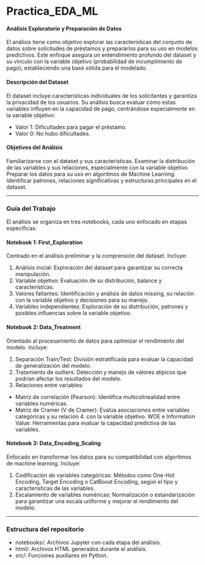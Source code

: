 # Practica_EDA_ML

#### **Análisis Exploratorio y Preparación de Datos**

El análisis tiene como objetivo explorar las características del conjunto de datos sobre solicitudes de préstamos y prepararlos para su uso en modelos predictivos. Este enfoque asegura un entendimiento profundo del dataset y su vínculo con la variable objetivo (probabilidad de incumplimiento de pago), estableciendo una base sólida para el modelado.

#### **Descripción del Dataset**
El dataset incluye características individuales de los solicitantes y garantiza la privacidad de los usuarios. Su análisis busca evaluar cómo estas variables influyen en la capacidad de pago, centrándose especialmente en la variable objetivo:

- Valor 1: Dificultades para pagar el préstamo.
- Valor 0: No hubo dificultades.

#### **Objetivos del Análisis**
Familiarizarse con el dataset y sus características.
Examinar la distribución de las variables y sus relaciones, especialmente con la variable objetivo.
Preparar los datos para su uso en algoritmos de Machine Learning.
Identificar patrones, relaciones significativas y estructuras principales en el dataset.

-----------------------------------------------------------------------------------------

### **Guía del Trabajo**
El análisis se organiza en tres notebooks, cada uno enfocado en etapas específicas:

#### **Notebook 1: First_Exploration**
Centrado en el análisis preliminar y la comprensión del dataset. Incluye:

1. Análisis inicial: Exploración del dataset para garantizar su correcta manipulación.
2. Variable objetivo: Evaluación de su distribución, balance y características.
3. Valores faltantes: Identificación y análisis de datos missing, su relación con la variable objetivo y decisiones para su manejo.
4. Variables independientes: Exploración de su distribución, patrones y posibles influencias sobre la variable objetivo.

#### **Notebook 2: Data_Treatment**
Orientado al procesamiento de datos para optimizar el rendimiento del modelo. Incluye:

1. Separación Train/Test: División estratificada para evaluar la capacidad de generalización del modelo.
2. Tratamiento de outliers: Detección y manejo de valores atípicos que podrían afectar los resultados del modelo.
3. Relaciones entre variables:
- Matriz de correlación (Pearson): Identifica multicolinealidad entre variables numéricas.
- Matriz de Cramer (V de Cramer): Evalúa asociaciones entre variables categóricas y su relación 4. con la variable objetivo.
WOE e Information Value: Herramientas para evaluar la capacidad predictiva de las variables.

#### **Notebook 3: Data_Encoding_Scaling**
Enfocado en transformar los datos para su compatibilidad con algoritmos de machine learning. Incluye:

1. Codificación de variables categóricas:
Métodos como One-Hot Encoding, Target Encoding o CatBoost Encoding, según el tipo y características de las variables.
2. Escalamiento de variables numéricas:
Normalización o estandarización para garantizar una escala uniforme y mejorar el rendimiento del modelo.

-----------------------------------------------------------------------------------------
### **Estructura del repositorio**

- notebooks/: Archivos Jupyter con cada etapa del análisis.
- html/: Archivos HTML generados durante el análisis.
- src/: Funciones auxiliares en Python.
